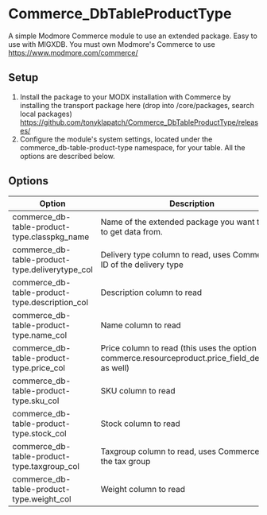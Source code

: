 # Commerce_DbTableProductType
A simple Modmore Commerce module to use an extended package. Easy to use with MIGXDB. You must own Modmore's Commerce to use https://www.modmore.com/commerce/

## Setup

1. Install the package to your MODX installation with Commerce by installing the transport package here (drop into /core/packages, search local packages) https://github.com/tonyklapatch/Commerce_DbTableProductType/releases/
2. Configure the module's system settings, located under the commerce_db-table-product-type namespace, for your table. All the options are described below.

## Options

| Option | Description |
| --- | --- |
| commerce_db-table-product-type.classpkg_name | Name of the extended package you want to use to get data from. |
| commerce_db-table-product-type.deliverytype_col | Delivery type column to read, uses Commerce ID of the delivery type |
| commerce_db-table-product-type.description_col | Description column to read |
| commerce_db-table-product-type.name_col | Name column to read |
| commerce_db-table-product-type.price_col | Price column to read (this uses the option commerce.resourceproduct.price_field_decimals as well) |
| commerce_db-table-product-type.sku_col | SKU column to read |
| commerce_db-table-product-type.stock_col | Stock column to read |
| commerce_db-table-product-type.taxgroup_col | Taxgroup column to read, uses Commerce ID of the tax group |
| commerce_db-table-product-type.weight_col | Weight column to read |